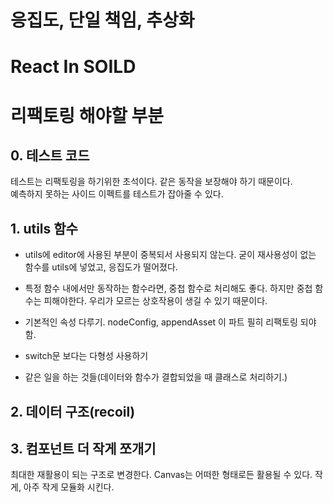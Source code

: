 # 응집도, 단일 책임, 추상화

# React In SOILD

# 리팩토링 해야할 부분

## 0. 테스트 코드

테스트는 리팩토링을 하기위한 초석이다. 같은 동작을 보장해야 하기 때문이다.  
예측하지 못하는 사이드 이펙트를 테스트가 잡아줄 수 있다.

## 1. utils 함수

- utils에 editor에 사용된 부분이 중복되서 사용되지 않는다. 굳이 재사용성이 없는 함수를 utils에 넣었고, 응집도가 떨어졌다.
- 특정 함수 내에서만 동작하는 함수라면, 중첩 함수로 처리해도 좋다. 하지만 중첩 함수는 피해야한다. 우리가 모르는 상호작용이 생길 수 있기 때문이다.

- 기본적인 속성 다루기. nodeConfig, appendAsset 이 파트 필히 리팩토링 되야함.
- switch문 보다는 다형성 사용하기
- 같은 일을 하는 것들(데이터와 함수가 결합되었을 때 클래스로 처리하기.)

## 2. 데이터 구조(recoil)

## 3. 컴포넌트 더 작게 쪼개기

최대한 재활용이 되는 구조로 변경한다. Canvas는 어떠한 형태로든 활용될 수 있다. 작게, 아주 작게 모듈화 시킨다.
